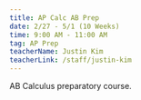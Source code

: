 ```yaml
---
title: AP Calc AB Prep
date: 2/27 - 5/1 (10 Weeks)
time: 9:00 AM - 11:00 AM
tag: AP Prep
teacherName: Justin Kim
teacherLink: /staff/justin-kim
---
```


AB Calculus preparatory course.
